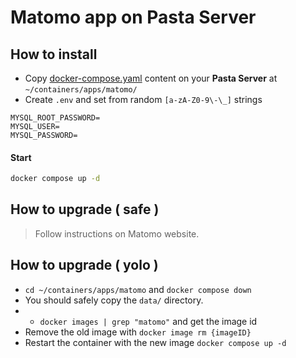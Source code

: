 # Matomo app on Pasta Server

## How to install

- Copy [docker-compose.yaml](https://github.com/zouloux/pasta/tree/main/server/containers/apps/matomo/docker-compose.yaml) content on your **Pasta Server** at `~/containers/apps/matomo/`
- Create `.env` and set from random `[a-zA-Z0-9\-\_]` strings
```dotenv
MYSQL_ROOT_PASSWORD=
MYSQL_USER=
MYSQL_PASSWORD=
```

#### Start
```bash
docker compose up -d
```

## How to upgrade ( safe )

> Follow instructions on Matomo website.

## How to upgrade ( yolo )

- `cd ~/containers/apps/matomo` and `docker compose down`
- You should safely copy the `data/` directory.
- - `docker images | grep "matomo"` and get the image id
- Remove the old image with `docker image rm {imageID}`
- Restart the container with the new image `docker compose up -d`

